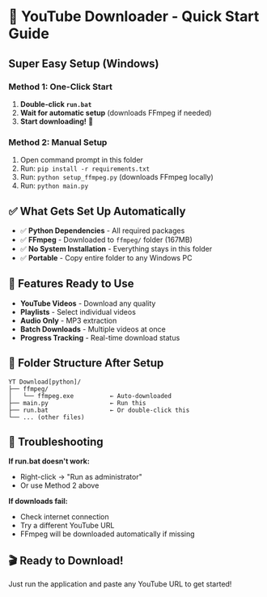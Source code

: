 # 🚀 YouTube Downloader - Quick Start Guide

## Super Easy Setup (Windows)

### Method 1: One-Click Start
1. **Double-click `run.bat`**
2. **Wait for automatic setup** (downloads FFmpeg if needed)
3. **Start downloading!** 🎉

### Method 2: Manual Setup
1. Open command prompt in this folder
2. Run: `pip install -r requirements.txt`
3. Run: `python setup_ffmpeg.py` (downloads FFmpeg locally)
4. Run: `python main.py`

## ✅ What Gets Set Up Automatically

- ✅ **Python Dependencies** - All required packages
- ✅ **FFmpeg** - Downloaded to `ffmpeg/` folder (167MB)
- ✅ **No System Installation** - Everything stays in this folder
- ✅ **Portable** - Copy entire folder to any Windows PC

## 🎯 Features Ready to Use

- **YouTube Videos** - Download any quality
- **Playlists** - Select individual videos
- **Audio Only** - MP3 extraction
- **Batch Downloads** - Multiple videos at once
- **Progress Tracking** - Real-time download status

## 📁 Folder Structure After Setup

```
YT Download[python]/
├── ffmpeg/
│   └── ffmpeg.exe          ← Auto-downloaded
├── main.py                 ← Run this
├── run.bat                 ← Or double-click this
└── ... (other files)
```

## 🔧 Troubleshooting

**If run.bat doesn't work:**
- Right-click → "Run as administrator"
- Or use Method 2 above

**If downloads fail:**
- Check internet connection
- Try a different YouTube URL
- FFmpeg will be downloaded automatically if missing

## 🎬 Ready to Download!

Just run the application and paste any YouTube URL to get started!